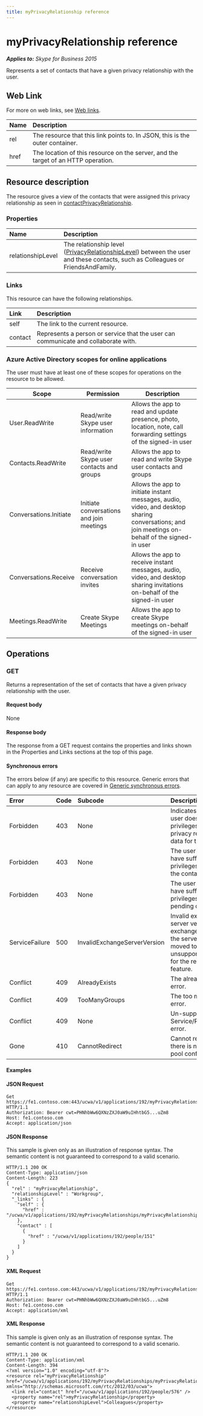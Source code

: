 ```yaml
---
title: myPrivacyRelationship reference  
---
```

# myPrivacyRelationship reference 

 _**Applies to:** Skype for Business 2015_


Represents a set of contacts that have a given privacy relationship with the user.
            

## Web Link
<a name = "sectionSection0"> </a>

For more on web links, see [Web links](WebLinks.md).


|**Name**|**Description**|
|:-----|:-----|
|rel|The resource that this link points to. In JSON, this is the outer container.|
|href|The location of this resource on the server, and the target of an HTTP operation.|

## Resource description
<a name = "sectionSection1"> </a>

The resource gives a view of the contacts that were assigned this privacy relationship as seen in [contactPrivacyRelationship](contactPrivacyRelationship_ref.md).

### Properties



|**Name**|**Description**|
|:-----|:-----|
|relationshipLevel|The relationship level ([PrivacyRelationshipLevel](PrivacyRelationshipLevel_ref.md)) between the user and these contacts, such as Colleagues or FriendsAndFamily.|

### Links



This resource can have the following relationships.

|**Link**|**Description**|
|:-----|:-----|
|self|The link to the current resource.|
|contact|Represents a person or service that the user can communicate and collaborate with.|

### Azure Active Directory scopes for online applications



The user must have at least one of these scopes for operations on the resource to be allowed.

| **Scope** | **Permission** | **Description** |
| ----- | ----- | ----- |
| User.ReadWrite | Read/write Skype user information | Allows the app to read and update presence, photo, location, note, call forwarding settings of the signed-in user |
| Contacts.ReadWrite | Read/write Skype user contacts and groups | Allows the app to read and write Skype user contacts and groups |
| Conversations.Initiate | Initiate conversations and join meetings | Allows the app to initiate instant messages, audio, video, and desktop sharing conversations; and join meetings on-behalf of the signed-in user |
| Conversations.Receive | Receive conversation invites | Allows the app to receive instant messages, audio, video, and desktop sharing invitations on-behalf of the signed-in user |
| Meetings.ReadWrite | Create Skype Meetings | Allows the app to create Skype meetings on-behalf of the signed-in user |

## Operations



<a name="sectionSection2"></a>

### GET




Returns a representation of the set of contacts that have a given privacy relationship with the user.

#### Request body



None


#### Response body



The response from a GET request contains the properties and links shown in the Properties and Links sections at the top of this page.

#### Synchronous errors



The errors below (if any) are specific to this resource. Generic errors that can apply to any resource are covered in [Generic synchronous errors](GenericSynchronousErrors.md).

|**Error**|**Code**|**Subcode**|**Description**|
|:-----|:-----|:-----|:-----|
|Forbidden|403|None|Indicates that the user does not have privileges to view privacy relationship data for this contact.|
|Forbidden|403|None|The user does not have sufficient privileges to access the contact list.|
|Forbidden|403|None|The user does not have sufficient privileges to access pending contacts|
|ServiceFailure|500|InvalidExchangeServerVersion|Invalid exchange server version.The exchange mailbox of the server might have moved to an unsupported version for the required feature.|
|Conflict|409|AlreadyExists|The already exists error.|
|Conflict|409|TooManyGroups|The too many groups error.|
|Conflict|409|None|Un-supported Service/Resource/API error.|
|Gone|410|CannotRedirect|Cannot redirect since there is no back up pool configured.|

#### Examples




#### JSON Request




```
Get https://fe1.contoso.com:443/ucwa/v1/applications/192/myPrivacyRelationships/myPrivacyRelationship HTTP/1.1
Authorization: Bearer cwt=PHNhbWw6QXNzZXJ0aW9uIHhtbG5...uZm8
Host: fe1.contoso.com
Accept: application/json

```


#### JSON Response



This sample is given only as an illustration of response syntax. The semantic content is not guaranteed to correspond to a valid scenario.
```
HTTP/1.1 200 OK
Content-Type: application/json
Content-Length: 223
{
  "rel" : "myPrivacyRelationship",
  "relationshipLevel" : "Workgroup",
  "_links" : {
    "self" : {
      "href" : "/ucwa/v1/applications/192/myPrivacyRelationships/myPrivacyRelationship"
    },
    "contact" : [
      {
        "href" : "/ucwa/v1/applications/192/people/151"
      }
    ]
  }
}
```


#### XML Request




```
Get https://fe1.contoso.com:443/ucwa/v1/applications/192/myPrivacyRelationships/myPrivacyRelationship HTTP/1.1
Authorization: Bearer cwt=PHNhbWw6QXNzZXJ0aW9uIHhtbG5...uZm8
Host: fe1.contoso.com
Accept: application/xml

```


#### XML Response



This sample is given only as an illustration of response syntax. The semantic content is not guaranteed to correspond to a valid scenario.
```
HTTP/1.1 200 OK
Content-Type: application/xml
Content-Length: 394
<?xml version="1.0" encoding="utf-8"?>
<resource rel="myPrivacyRelationship" href="/ucwa/v1/applications/192/myPrivacyRelationships/myPrivacyRelationship" xmlns="http://schemas.microsoft.com/rtc/2012/03/ucwa">
  <link rel="contact" href="/ucwa/v1/applications/192/people/576" />
  <property name="rel">myPrivacyRelationship</property>
  <property name="relationshipLevel">Colleagues</property>
</resource>
```


